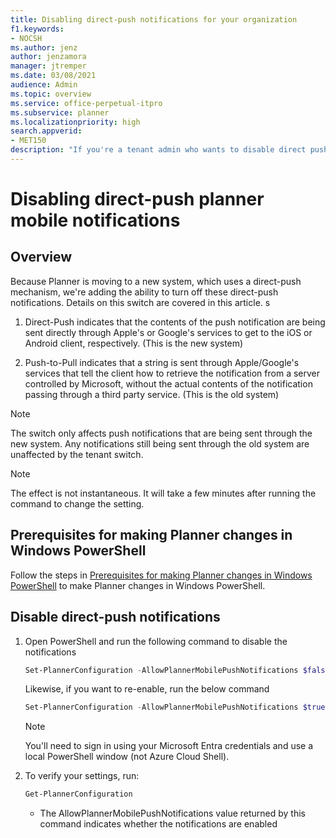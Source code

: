```yaml
---
title: Disabling direct-push notifications for your organization
f1.keywords:
- NOCSH
ms.author: jenz
author: jenzamora
manager: jtremper
ms.date: 03/08/2021
audience: Admin
ms.topic: overview
ms.service: office-perpetual-itpro
ms.subservice: planner
ms.localizationpriority: high
search.appverid:
- MET150
description: "If you're a tenant admin who wants to disable direct push mobile notifications in Planner, change this setting via PowerShell"
---
```


# Disabling direct-push planner mobile notifications

## Overview

Because Planner is moving to a new system, which uses a direct-push mechanism, we're adding the ability to turn off these direct-push notifications.  Details on this switch are covered in this article.
s
1. Direct-Push indicates that the contents of the push notification are being sent directly through Apple's or Google's services to get to the iOS or Android client, respectively. (This is the new system)

2. Push-to-Pull indicates that a string is sent through Apple/Google's services that tell the client how to retrieve the notification from a server controlled by Microsoft, without the actual contents of the notification passing through a third party service. (This is the old system)

> [!NOTE]
> The switch only affects push notifications that are being sent through the new system.  Any notifications still being sent through the old system are unaffected by the tenant switch.

> [!NOTE]
> The effect is not instantaneous. It will take a few minutes after running the command to change the setting.

## Prerequisites for making Planner changes in Windows PowerShell

Follow the steps in [Prerequisites for making Planner changes in Windows PowerShell](prerequisites-for-powershell.md) to make Planner changes in Windows PowerShell.

## Disable direct-push notifications

1. Open PowerShell and run the following command to disable the notifications 

   ```PowerShell
   Set-PlannerConfiguration -AllowPlannerMobilePushNotifications $false
   ```
   
   Likewise, if you want to re-enable, run the below command 

   ```PowerShell
   Set-PlannerConfiguration -AllowPlannerMobilePushNotifications $true
   ```

   > [!NOTE]
   > You'll need to sign in using your Microsoft Entra credentials and use a local PowerShell window (not Azure Cloud Shell).

2. To verify your settings, run:

   ```PowerShell
   Get-PlannerConfiguration
   ```
   - The AllowPlannerMobilePushNotifications value returned by this command indicates whether the notifications are enabled
   
